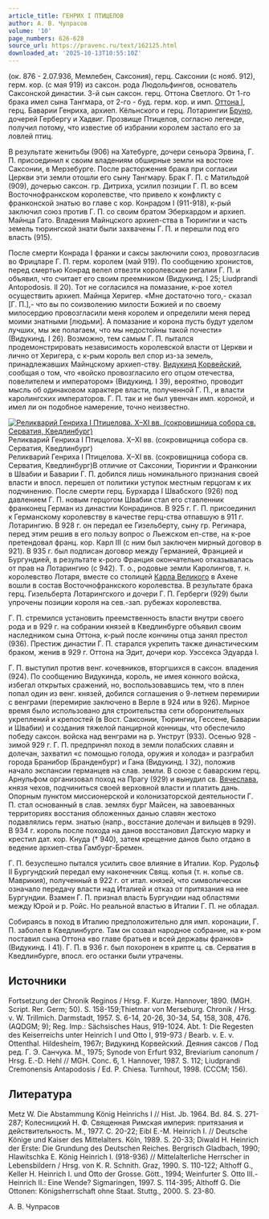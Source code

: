 ```yaml
---
article_title: ГЕНРИХ I ПТИЦЕЛОВ
author: А. В. Чупрасов
volume: '10'
page_numbers: 626-628
source_url: https://pravenc.ru/text/162125.html
downloaded_at: '2025-10-13T10:55:10Z'
---
```


(ок. 876 - 2.07.936, Мемлебен, Саксония), герц. Саксонии (с нояб. 912), герм. кор. (с мая 919) из саксон. рода Людольфингов, основатель Саксонской династии. 3-й сын саксон. герц. Оттона Светлого. От 1-го брака имел сына Тангмара, от 2-го - буд. герм. кор. и имп. [Оттона I](<https://pravenc.ru/text/Оттон I.html>), герц. Баварии Генриха, архиеп. Кёльнского и герц. Лотарингии [Бруно](https://pravenc.ru/text/Бруно.html), дочерей Гербергу и Хадвиг. Прозвище Птицелов, согласно легенде, получил потому, что известие об избрании королем застало его за ловлей птиц.

В результате женитьбы (906) на Хатебурге, дочери сеньора Эрвина, Г. П. присоединил к своим владениям обширные земли на востоке Саксонии, в Мерзебурге. После расторжения брака при согласии Церкви эти земли отошли его сыну Тангмару. Брак Г. П. с Матильдой (909), дочерью саксон. гр. Дитриха, усилил позиции Г. П. во всем Восточнофранкском королевстве, что привело к конфликту с франконской знатью во главе с кор. Конрадом I (911-918), к-рый заключил союз против Г. П. со своим братом Эберхардом и архиеп. Майнца Гато. Владения Майнцского архиеп-ства в Тюрингии и часть земель тюрингской знати были захвачены Г. П. и перешли под его власть (915).

После смерти Конрада I франки и саксы заключили союз, провозгласив во Фрицларе Г. П. герм. королем (май 919). По сообщению хронистов, перед смертью Конрад велел отвезти королевские регалии Г. П. и объявил, что считает его своим преемником (Видукинд. I 25; Liudprandi Antopodosis. II 20). Тот не согласился на помазание, к-рое хотел осуществить архиеп. Майнца Херигер. «Мне достаточно того,- сказал [Г. П.],- что вы по соизволению милости Божией и по своему милосердию провозгласили меня королем и определили меня перед моими знатными [людьми]. А помазание и корона пусть будут уделом лучших, мы же полагаем, что мы недостойны такой почести» (Видукинд. I 26). Возможно, тем самым Г. П. пытался продемонстрировать независимость королевской власти от Церкви и лично от Херигера, с к-рым король вел спор из-за земель, принадлежавших Майнцскому архиеп-ству. [Видукинд Корвейский](<https://pravenc.ru/text/Видукинд Корвейский.html>), сообщая о том, что «войско провозгласило его отцом отечества, повелителем и императором» (Видукинд. I 39), вероятно, проводит мысль об одинаковом характере власти, полученной Г. П., и власти каролингских императоров. Г. П. так и не был увенчан имп. короной, и имел ли он подобное намерение, точно неизвестно.

[![Реликварий Генриха I Птицелова. X–XI вв. (сокровищница собора св. Серватия, Кведлинбург)](https://pravenc.ru/data/702/467/1234/i200.jpg "Кликните для увеличения картинки")](https://pravenc.ru/data/702/467/1234/i400.jpg)Реликварий Генриха I Птицелова. X–XI вв. (сокровищница собора св. Серватия, Кведлинбург)  
Реликварий Генриха I Птицелова. X–XI вв. (сокровищница собора св. Серватия, Кведлинбург)В отличие от Саксонии, Тюрингии и Франконии в Швабии и Баварии Г. П. добился лишь номинального признания своей власти и впосл. перешел от политики уступок местным герцогам к их подчинению. После смерти герц. Бурхарда I Швабского (926) под давлением Г. П. новым герцогом Швабии стал его ставленник франконец Герман из династии Конрадинов. В 925 г. Г. П. присоединил к Германскому королевству в качестве герц-ства отпавшую в 911 г. Лотарингию. В 928 г. он передал ее Гизельберту, сыну гр. Регинара, перед этим решив в его пользу вопрос о Льежском еп-стве, на к-рое претендовал франц. кор. Карл III (с ним был заключен мирный договор в 921). В 935 г. был подписан договор между Германией, Францией и Бургундией, в результате к-рого Франция окончательно отказывалась от прав на Лотарингию (с 942). Т. о., родовые земли Каролингов, т. н. королевство Лотаря, вместе со столицей [Карла Великого](<https://pravenc.ru/text/Карл Великий.html>) в Ахене вошли в состав Восточнофранкского королевства. В результате брака герц. Гизельберта Лотарингского и дочери Г. П. Герберги (929) были упрочены позиции короля на сев.-зап. рубежах королевства.

Г. П. стремился установить преемственность власти внутри своего рода и в 929 г. на собрании князей в Кведлинбурге объявил своим наследником сына Оттона, к-рый после кончины отца занял престол (936). Престиж династии Г. П. старался укрепить также династическим браком, женив в 929 г. Оттона на Эдит, дочери кор. Уэссекса Эдуарда I.

Г. П. выступил против венг. кочевников, вторгшихся в саксон. владения (924). По сообщению Видукинда, король, не имея конного войска, избегал открытых сражений, но, воспользовавшись тем, что в плен попал один из венг. князей, добился соглашения о 9-летнем перемирии с венграми (перемирие заключено в Верле в 924 или в 926). Мирное время было использовано для строительства сети оборонительных укреплений и крепостей (в Вост. Саксонии, Тюрингии, Гессене, Баварии и Швабии) и создания тяжелой панцирной конницы, что обеспечило победу саксон. войска над венграми на р. Унструт (933). Осенью 928 - зимой 929 г. Г. П. предпринял поход в земли полабских славян и долечан, захватил «с помощью голода, оружия и холода» и разграбил города Бранибор (Бранденбург) и Гана (Видукинд. I 32), положив начало экспансии германцев на слав. земли. В союзе с баварским герц. Арнульфом организовал поход на Прагу (929) и вынудил св. [Вячеслава](https://pravenc.ru/text/Вячеслава.html), князя чехов, подчиниться своей верховной власти и платить дань. Опорным пунктом миссионерской и колонизаторской деятельности Г. П. стал основанный в слав. землях бург Майсен, на завоеванных территориях восстания обложенных данью славян жестоко подавлялись герм. знатью (напр., восстание долечан и вильцев в 929). В 934 г. король после похода на данов восстановил Датскую марку и крестил дат. кор. Кнуда († 940), затем крещение данов было отдано в ведение архиеп-ства Гамбург-Бремен.

Г. П. безуспешно пытался усилить свое влияние в Италии. Кор. Рудольф II Бургундский передал ему наконечник Свящ. копья (т. н. копье св. Маврикия), полученный в 922 г. от итал. князей, что символически означало передачу власти над Италией и отказ от притязания на нее Бургундии. Взамен Г. П. признал власть Бургундии над областями между Юрой и р. Ройс. Но реальной властью в Италии Г. П. не обладал.

Собираясь в поход в Италию предположительно для имп. коронации, Г. П. заболел в Кведлинбурге. Там он созвал народное собрание, на к-ром поставил сына Оттона «во главе братьев и всей державы франков» (Видукинд. I 41). Г. П. в 936 г. был похоронен в крипте ц. св. Серватия в Кведлинбурге, впосл. его останки были утрачены.

## Источники

Fortsetzung der Chronik Reginos / Hrsg. F. Kurze. Hannover, 1890. (MGH. Script. Rer. Germ; 50). S. 158-159;Thietmar von Merseburg. Chronik / Hrsg. v. W. Trillmich. Darmstadt, 1957. S. 6-14, 20-26, 30-34, 54, 158, 308, 476. (AQDGM; 9); Reg. Imp.: Sächsisches Haus, 919-1024. Abt. 1: Die Regesten des Keiserreichs unter Heinrich I und Otto I, 919-973 / Bearb. v. E. v. Ottenthal. Hildesheim, 1967r; Видукинд Корвейский. Деяния саксов / Под ред. Г. Э. Санчука. М., 1975; Synode von Erfurt 932, Breviarium canonum / Hrsg. E.-D. Hehl // MGH. Conc. 6, 1. Hannover, 1987. S. 112; Liudprandi Cremonensis Antapodosis / Ed. P. Chiesa. Turnhout, 1998. (CCCM; 156).

## Литература

Metz W. Die Abstammung König Heinrichs I // Hist. Jb. 1964. Bd. 84. S. 271-287; Колесницкий Н. Ф. Священная Римская империя: притязания и действительность. М., 1977. С. 20-22; Eibl E.-M. Heinrich I. // Deutsche Könige und Kaiser des Mittelalters. Köln, 1989. S. 20-33; Diwald H. Heinrich der Erste: Die Grundung des Deutschen Reiches. Bergrisch Gladbach, 1990; Hlawitschka E. König Heinrich I. (918-936) // Mittelalterliche Herrscher in Lebensbildern / Hrsg. von K. R. Schnith. Graz, 1990. S. 110-122; Althoff G., Keller H. Heinrich I. und Otto der Grosse. Gött., 1994; Weinfurter S. Otto III.- Heinrich II.: Eine Wende? Sigmaringen, 1997. S. 114-395; Althoff G. Die Ottonen: Königsherrschaft ohne Staat. Stuttg., 2000. S. 23-80.

А. В. Чупрасов
